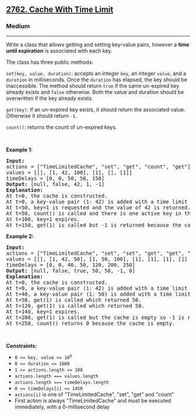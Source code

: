 <h2><a href="https://leetcode.com/problems/cache-with-time-limit/">2762. Cache With Time Limit</a></h2><h3>Medium</h3><hr><p>Write a class that allows getting and setting&nbsp;key-value pairs, however a&nbsp;<strong>time until expiration</strong>&nbsp;is associated with each key.</p>

<p>The class has three public methods:</p>

<p><code>set(key, value, duration)</code>:&nbsp;accepts an integer&nbsp;<code>key</code>, an&nbsp;integer&nbsp;<code>value</code>, and a <code>duration</code> in milliseconds. Once the&nbsp;<code>duration</code>&nbsp;has elapsed, the key should be inaccessible. The method should return&nbsp;<code>true</code>&nbsp;if the same&nbsp;un-expired key already exists and <code>false</code> otherwise. Both the value and duration should be overwritten if the key already exists.</p>

<p><code>get(key)</code>: if an un-expired key exists, it should return the associated value. Otherwise it should return&nbsp;<code>-1</code>.</p>

<p><code>count()</code>: returns the count of un-expired keys.</p>

<p>&nbsp;</p>
<p><strong class="example">Example 1:</strong></p>

<pre>
<strong>Input:</strong> 
actions = [&quot;TimeLimitedCache&quot;, &quot;set&quot;, &quot;get&quot;, &quot;count&quot;, &quot;get&quot;]
values = [[], [1, 42, 100], [1], [], [1]]
timeDelays = [0, 0, 50, 50, 150]
<strong>Output:</strong> [null, false, 42, 1, -1]
<strong>Explanation:</strong>
At t=0, the cache is constructed.
At t=0, a key-value pair (1: 42) is added with a time limit of 100ms. The value doesn&#39;t exist so false is returned.
At t=50, key=1 is requested and the value of 42 is returned.
At t=50, count() is called and there is one active key in the cache.
At t=100, key=1 expires.
At t=150, get(1) is called but -1 is returned because the cache is empty.
</pre>

<p><strong class="example">Example 2:</strong></p>

<pre>
<strong>Input:</strong> 
actions = [&quot;TimeLimitedCache&quot;, &quot;set&quot;, &quot;set&quot;, &quot;get&quot;, &quot;get&quot;, &quot;get&quot;, &quot;count&quot;]
values = [[], [1, 42, 50], [1, 50, 100], [1], [1], [1], []]
timeDelays = [0, 0, 40, 50, 120, 200, 250]
<strong>Output:</strong> [null, false, true, 50, 50, -1, 0]
<strong>Explanation:</strong>
At t=0, the cache is constructed.
At t=0, a key-value pair (1: 42) is added with a time limit of 50ms. The value doesn&#39;t exist so false is returned.
At t=40, a key-value pair (1: 50) is added with a time limit of 100ms. A non-expired value already existed so true is returned and the old value was overwritten.
At t=50, get(1) is called which returned 50.
At t=120, get(1) is called which returned 50.
At t=140, key=1 expires.
At t=200, get(1) is called but the cache is empty so -1 is returned.
At t=250, count() returns 0 because the cache is empty.
</pre>

<p>&nbsp;</p>
<p><strong>Constraints:</strong></p>

<ul>
	<li><code>0 &lt;= key, value &lt;= 10<sup>9</sup></code></li>
	<li><code>0 &lt;= duration &lt;= 1000</code></li>
	<li><code>1 &lt;= actions.length &lt;= 100</code></li>
	<li><code>actions.length === values.length</code></li>
	<li><code>actions.length === timeDelays.length</code></li>
	<li><code>0 &lt;= timeDelays[i] &lt;= 1450</code></li>
	<li><code>actions[i]</code>&nbsp;is one of &quot;TimeLimitedCache&quot;, &quot;set&quot;, &quot;get&quot; and&nbsp;&quot;count&quot;</li>
	<li>First action is always &quot;TimeLimitedCache&quot; and must be executed immediately, with a 0-millisecond delay</li>
</ul>
